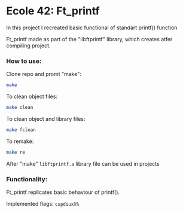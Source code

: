 # Ecole 42: Ft_printf

In this project I recreated basic functional of standart printf() function

Ft_printf made as part of the "libftprintf" library, which creates atfer compiling project.

### How to use:

Clone repo and promt "make":

```Bash
make
```

To clean object files:

```Bash
make clean
```

To clean object and library files:

```Bash
make fclean
```

To remake:

```Bash
make re
```

After "make" `libftprintf.a` library file can be used in projects

### Functionality:

Ft_printf replicates basic behaviour of printf().

Implemented flags: `cspdiuxX%`
